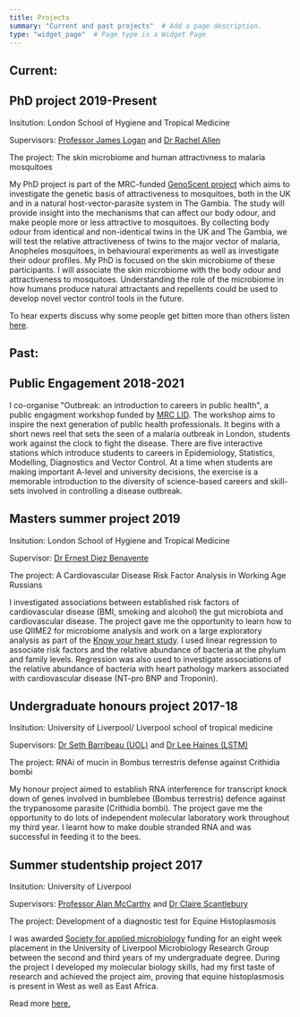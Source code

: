 ```yaml
---
title: Projects
summary: "Current and past projects"  # Add a page description.
type: "widget_page"  # Page type is a Widget Page
---
```


## **Current:**
## **PhD project 2019-Present**

Insitution: London School of Hygiene and Tropical Medicine  

Supervisors: [Professor James Logan](https://www.lshtm.ac.uk/aboutus/people/logan.james) and [Dr Rachel Allen](https://www.sgul.ac.uk/profiles/rachel-allen)

The project: The skin microbiome and human attractivness to malaria mosquitoes 

My PhD project is part of the MRC-funded [GenoScent project](https://www.lshtm.ac.uk/research/centres-projects-groups/genoscent) which aims to investigate the genetic basis of attractiveness to mosquitoes, both in the UK and in a natural host-vector-parasite system in The Gambia. The study will provide insight into the mechanisms that can affect our body odour, and make people more or less attractive to mosquitoes. By collecting body odour from identical and non-identical twins in the UK and The Gambia, we will test the relative attractiveness of twins to the major vector of malaria, Anopheles mosquitoes, in behavioural experiments as well as investigate their odour profiles. My PhD is focused on the skin microbiome of these participants. I will associate the skin microbiome with the body odour and attractiveness to mosquitoes. Understanding the role of the microbiome in how humans produce natural attractants and repellents could be used to develop novel vector control tools in the future.

To hear experts discuss why some people get bitten more than others listen [here](https://www.bbc.co.uk/sounds/play/w3csz1vc).


## **Past:**
## **Public Engagement 2018-2021**

I co-organise "Outbreak: an introduction to careers in public health", a public engagment workshop funded by [MRC LID](https://mrc-lid.lshtm.ac.uk). The workshop aims to inspire the next generation of public health professionals. It begins with a short news reel that sets the seen of a malaria outbreak in London, students work against the clock to fight the disease. There are five interactive stations which introduce students to careers in Epidemiology, Statistics, Modelling, Diagnostics and Vector Control. At a time when students are making important A-level and university decisions, the exercise is a memorable introduction to the diversity of science-based careers and skill-sets involved in controlling a disease outbreak.  
## **Masters summer project 2019**

Insitution: London School of Hygiene and Tropical Medicine 

Supervisor: [Dr Ernest Diez Benavente](https://www.lshtm.ac.uk/aboutus/people/diez-benavente.ernest)

The project: A Cardiovascular Disease Risk Factor Analysis in Working Age Russians 

I investigated associations between established risk factors of cardiovascular disease (BMI, smoking and alcohol) the gut microbiota and cardiovascular disease. The project gave me the opportunity to learn how to use QIIME2 for microbiome analysis and work on a large exploratory analysis as part of the [Know your heart study](https://knowyourheart.science). I used linear regression to associate risk factors and the relative abundance of bacteria at the phylum and family levels. Regression was also used to investigate associations of the relative abundance of bacteria with heart pathology markers associated with cardiovascular disease (NT-pro BNP and Troponin). 


## **Undergraduate honours project 2017-18**

Insitution: University of Liverpool/ Liverpool school of tropical medicine

Supervisors: [Dr Seth Barribeau (UOL)](http://seth.barribeau.com/home/) and [Dr Lee Haines (LSTM)](https://www.lstmed.ac.uk/about/people/dr-lee-haines)

The project: RNAi of mucin in Bombus terrestris defense against Crithidia bombi

My honour project aimed to establish RNA interference for transcript knock down of genes involved in bumblebee (Bombus terrestris) defence against the trypanosome parasite (Crithidia bombi). The project gave me the opportunity to do lots of independent molecular laboratory work throughout my third year. I learnt how to make double stranded RNA and was successful in feeding it to the bees. 


## **Summer studentship project 2017**

Insitution: University of Liverpool

Supervisors: [Professor Alan McCarthy](https://www.liverpool.ac.uk/integrative-biology/staff/alan-mccarthy/) and [Dr Claire Scantlebury](https://www.liverpool.ac.uk/integrative-biology/staff/claire-scantlebury/)

The project: Development of a diagnostic test for Equine Histoplasmosis

I was awarded [Society for applied microbiology](https://sfam.org.uk) funding for an eight week placement in the University of Liverpool Microbiology Research Group between the second and third years of my undergraduate degree. During the project I developed my molecular biology skills, had my first taste of research and achieved the project aim, proving that equine histoplasmosis is present in West as well as East Africa. 

Read more [here.](https://csd-inventory.liverpool.ac.uk/life-sciences/news/stories/title,976960,en.php)

